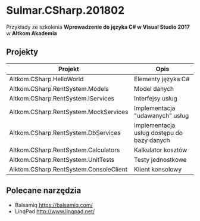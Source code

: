 # Sulmar.CSharp.201802
Przykłady ze szkolenia **Wprowadzenie do języka C# w Visual Studio 2017** w **Altkom Akademia**

## Projekty

| Projekt  | Opis  |
|---|---|
| Altkom.CSharp.HelloWorld  | Elementy języka C#   |
| Altkom.CSharp.RentSystem.Models  | Model danych   |
| Altkom.CSharp.RentSystem.IServices | Interfejsy usług   |
| Altkom.CSharp.RentSystem.MockServices  | Implementacja "udawanych" usług   |
| Altkom.CSharp.RentSystem.DbServices | Implementacja usług dostępu do bazy danych  |
| Altkom.CSharp.RentSystem.Calculators  | Kalkulator kosztów  |
| Altkom.CSharp.RentSystem.UnitTests  | Testy jednostkowe |
| Alktom.CSharp.RentSystem.ConsoleClient  | Klient konsolowy |


## Polecane narzędzia
- Balsamiq https://balsamiq.com/
- LinqPad http://www.linqpad.net/




